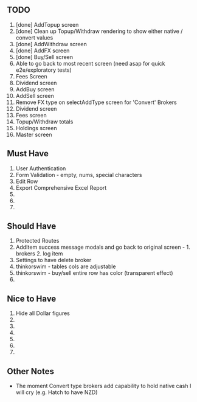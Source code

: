 ## TODO
1. [done] AddTopup screen
1. [done] Clean up Topup/Withdraw rendering to show either native / convert values
1. [done] AddWithdraw screen
1. [done] AddFX screen
1. [done] Buy/Sell screen
1. Able to go back to most recent screen (need asap for quick e2e/exploratory tests)
1. Fees Screen
1. Dividend screen
1. AddBuy screen
1. AddSell screen
1. Remove FX type on selectAddType screen for 'Convert' Brokers
1. Dividend screen
1. Fees screen
1. Topup/Withdraw totals
1. Holdings screen
1. Master screen

## Must Have
1. User Authentication
1. Form Validation - empty, nums, special characters
1. Edit Row
1. Export Comprehensive Excel Report
1.
1.
1.

## Should Have
1. Protected Routes
1. AddItem success message modals and go back to original screen - 1. brokers 2. log item
1. Settings to have delete broker
1. thinkorswim - tables cols are adjustable
1. thinkorswim - buy/sell entire row has color (transparent effect)
1. 

## Nice to Have
1. Hide all Dollar figures
1.
1.
1.
1.
1.
1.

## Other Notes
- The moment Convert type brokers add capability to hold native cash I will cry (e.g. Hatch to have NZD)